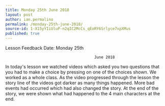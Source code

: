 ```yaml
---
title: Monday 25th June 2018
layout: post
author: ian.permalino
permalink: /monday-25th-june-2018/
source-id: 1-X15yYIiUluP-n2qIC2McCs_qEoRY6Srlyce7xpXMus
published: true
---
```

Lesson Feedback Date: Monday 25th

                                           June 2018

In today's lesson we watched videos which asked you two questions that you had to make a choice by pressing on one of the choices shown. We worked as a whole class. As the video progressed through the lesson the story line of the videos got darker as many things happened. More bad events had occurred which had also changed the story. At the end of the story, we were shown what had happened to the 4 main characters at the end.

